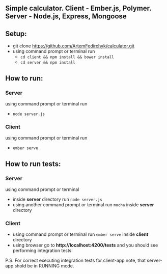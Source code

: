 ## Simple calculator. Client - Ember.js, Polymer. Server - Node.js, Express, Mongoose 

## Setup:

* git clone https://github.com/ArtemFedirchyk/calculator.git
* using command prompt or terminal run
  * `cd client && npm install && bower install`
  * `cd server && npm install`

## How to run:

### Server

using command prompt or terminal run
* `node server.js`

### Client

using command prompt or terminal run
* `ember serve`

## How to run tests:
### Server

using command prompt or terminal
* inside <b>server</b> directory run `node server.js`
* using another command prompt or terminal run `mocha` inside <b>server</b> directory

### Client

* using command prompt or terminal run `ember serve` inside <b>client</b> directory
* using browser go to <b>http://localhost:4200/tests</b> and you should see performing integration tests. 

P.S. For correct executing integration tests for client-app note, that server-app shold be in RUNNING mode.



